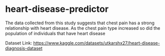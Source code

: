 # heart-disease-predictor

The data collected from this study suggests that chest pain has a strong relationship with heart 
disease. As the chest pain type increased so did the population of individuals that have heart 
disease

Dataset Link: https://www.kaggle.com/datasets/utkarshx27/heart-disease-diagnosis-dataset
